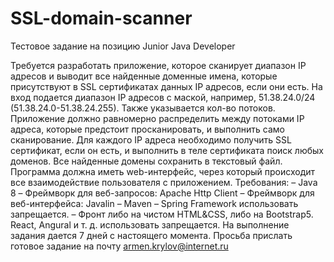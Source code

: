 # SSL-domain-scanner
Тестовое задание на позицию Junior Java Developer

Требуется разработать приложение, которое сканирует диапазон IP адресов и выводит все найденные доменные имена, которые присутствуют в SSL сертификатах данных IP адресов, если они есть.
На вход подается диапазон IP адресов с маской, например, 51.38.24.0/24 (51.38.24.0-51.38.24.255). Также указывается кол-во потоков. Приложение должно равномерно распределить между потоками IP адреса, которые предстоит просканировать, и выполнить само сканирование. Для каждого IP адреса необходимо получить SSL сертификат, если он есть, и выполнить в теле сертификата поиск любых доменов. Все найденные домены сохранить в текстовый файл. Программа должна иметь web-интерфейс, через который происходит все взаимодействие пользователя с приложением.
Требования:
– Java 8
– Фреймворк для веб-запросов: Apache Http Client
– Фреймворк для веб-интерфейса: Javalin
– Maven
– Spring Framework использовать запрещается.
– Фронт либо на чистом HTML&CSS, либо на Bootstrap5. React, Angural и т. д. использовать запрещается.
На выполнение задания дается 7 дней с настоящего момента. Просьба прислать готовое задание на почту armen.krylov@internet.ru
